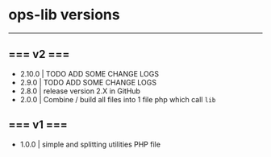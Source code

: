 # ops-lib versions

---
## === v2 ===
- 2.10.0 | TODO ADD SOME CHANGE LOGS
- 2.9.0 | TODO ADD SOME CHANGE LOGS
- 2.8.0 | release version 2.X in GitHub
- 2.0.0 | Combine / build all files into 1 file php which call ``lib``
## === v1 ===
- 1.0.0 | simple and splitting utilities PHP file
